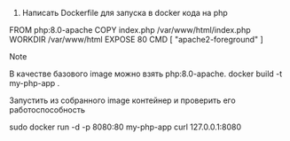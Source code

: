 1. Написать Dockerfile для запуска в docker кода на php

FROM php:8.0-apache
COPY index.php /var/www/html/index.php
WORKDIR /var/www/html
EXPOSE 80
CMD [ "apache2-foreground" ]

   
<?php
phpinfo();
?>
Note

В качестве базового image можно взять php:8.0-apache.
docker build -t my-php-app .

Запустить из собранного image контейнер и проверить его работоспособность

sudo docker run -d -p 8080:80 my-php-app 
curl 127.0.0.1:8080
